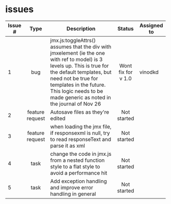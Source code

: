 issues
======

| Issue # | Type | Description | Status | Assigned to |
|---------|:----:|-------------|:------:|-------------|
| 1 | bug | jmx.js:toggleAttrs() assumes that the div with jmxelement (ie the one with ref to model) is 3 levels up. This is true for the default templates, but need not be true for templates in the future. This logic needs to be made generic as noted in the journal of Nov 26 | Wont fix for v 1.0 | vinodkd |
| 2 | feature request | Autosave files as they're edited | Not started | |
| 3 | feature request | when loading the jmx file, if responsexml is null, try to read responseText and parse it as xml | Not started | |
| 4 | task | change the code in jmx.js from a nested function style to a flat style to avoid a performance hit | Not started | |
| 5 | task | Add exception handling and improve error handling in general | Not started | |

